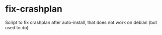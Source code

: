 # fix-crashplan
Script to fix crashplan after auto-install, that does not work on debian (but used to do)
